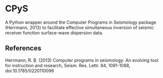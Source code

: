 # CPyS
A Python wrapper around the Computer Programs in Seismology package (Herrmann, 2013) to facilitate effective simultaneous inversion of seismic receiver function surface-wave dispersion data. 

## References
Herrmann, R. B. (2013) Computer programs in seismology: An evolving tool for instruction and research, Seism. Res. Lettr. 84, 1081-1088, doi:10.1785/0220110096
